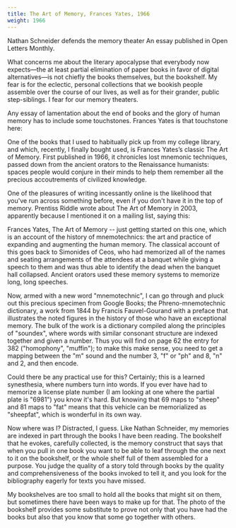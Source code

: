 ```yaml
---
title: The Art of Memory, Frances Yates, 1966
weight: 1966
---
```


Nathan Schneider defends the memory theater An essay published in Open
Letters Monthly.

What concerns me about the literary apocalypse that everybody now
expects—the at least partial elimination of paper books in favor of
digital alternatives—is not chiefly the books themselves, but the
bookshelf. My fear is for the eclectic, personal collections that we
bookish people assemble over the course of our lives, as well as for
their grander, public step-siblings. I fear for our memory theaters.

Any essay of lamentation about the end of books and the glory of human
memory has to include some touchstones. Frances Yates is that touchstone
here:

One of the books that I used to habitually pick up from my college
library, and which, recently, I finally bought used, is Frances Yates’s
classic The Art of Memory. First published in 1966, it chronicles
lost mnemonic techniques, passed down from the ancient orators to the
Renaissance humanists: spaces people would conjure in their minds to
help them remember all the precious accoutrements of civilized knowledge.

One of the pleasures of writing incessantly online is the likelihood
that you've run across something before, even if you don't have it in
the top of memory. Prentiss Riddle wrote about The Art of Memory in 2003,
apparently because I mentioned it on a mailing list, saying this:

Frances Yates, The Art of Memory -- just getting started on this one,
which is an account of the history of mnemotechnics: the art and practice
of expanding and augmenting the human memory. The classical account of
this goes back to Simonides of Ceos, who had memorized all of the names
and seating arrangements of the attendees at a banquet while giving a
speech to them and was thus able to identify the dead when the banquet
hall collapsed.  Ancient orators used these memory systems to memorize
long, long speeches.

Now, armed with a new word "mnemotechnic", I can go through and pluck
out this precious specimen from Google Books; the Phreno-mnemotechnic
dictionary, a work from 1844 by Francis Fauvel-Gourand with a preface
that illustrates the noted figures in the history of those who have
an exceptional memory. The bulk of the work is a dictionary compiled
along the principles of "soundex", where words with similar consonant
structure are indexed together and given a number.  Thus you will find
on page 62 the entry for 382 ("homophony", "muffin"); to make this make
sense, you need to get a mapping between the "m" sound and the number 3,
"f" or "ph" and 8, "n" and 2, and then encode.

Could there be any practical use for this? Certainly; this is a learned
synesthesia, where numbers turn into words. If you ever have had to
memorize a license plate number (I am looking at one where the partial
plate is "6981") you know it's hard. But knowing that 69 maps to "sheep"
and 81 maps to "fat" means that this vehicle can be memorialized as
"sheepfat", which is wonderful in its own way.

Now where was I? Distracted, I guess. Like Nathan Schneider, my memories
are indexed in part through the books I have been reading. The bookshelf
that he evokes, carefully collected, is the memory construct that says
that when you pull in one book you want to be able to leaf through
the one next to it on the bookshelf, or the whole shelf full of them
assembled for a purpose. You judge the quality of a story told through
books by the quality and comprehensiveness of the books invoked to tell
it, and you look for the bibliography eagerly for texts you have missed.

My bookshelves are too small to hold all the books that might sit on
them, but sometimes there have been ways to make up for that. The photo
of the bookshelf provides some substitute to prove not only that you have
had the books but also that you know that some go together with others.
